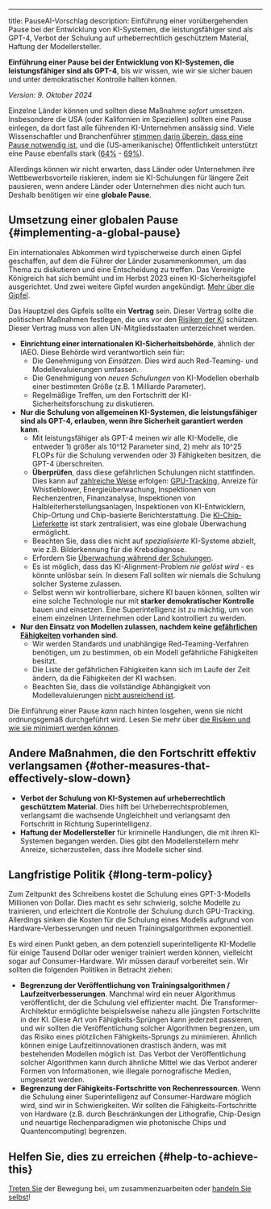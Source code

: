 

---
title: PauseAI-Vorschlag
description: Einführung einer vorübergehenden Pause bei der Entwicklung von KI-Systemen, die leistungsfähiger sind als GPT-4, Verbot der Schulung auf urheberrechtlich geschütztem Material, Haftung der Modellersteller.

**Einführung einer Pause bei der Entwicklung von KI-Systemen, die leistungsfähiger sind als GPT-4**, bis wir wissen, wie wir sie sicher bauen und unter demokratischer Kontrolle halten können.

_Version: 9. Oktober 2024_

Einzelne Länder können und sollten diese Maßnahme _sofort_ umsetzen.
Insbesondere die USA (oder Kalifornien im Speziellen) sollten eine Pause einlegen, da dort fast alle führenden KI-Unternehmen ansässig sind.
Viele Wissenschaftler und Branchenführer [stimmen darin überein, dass eine Pause notwendig ist](https://futureoflife.org/open-letter/pause-giant-ai-experiments/), und die (US-amerikanische) Öffentlichkeit unterstützt eine Pause ebenfalls stark ([64%](https://www.campaignforaisafety.org/usa-ai-x-risk-perception-tracker/) - [69%](https://today.yougov.com/topics/technology/survey-results/daily/2023/04/03/ad825/2)).

Allerdings können wir nicht erwarten, dass Länder oder Unternehmen ihre Wettbewerbsvorteile riskieren, indem sie KI-Schulungen für längere Zeit pausieren, wenn andere Länder oder Unternehmen dies nicht auch tun.
Deshalb benötigen wir eine **globale Pause**.

## Umsetzung einer globalen Pause {#implementing-a-global-pause}

Ein internationales Abkommen wird typischerweise durch einen Gipfel geschaffen, auf dem die Führer der Länder zusammenkommen, um das Thema zu diskutieren und eine Entscheidung zu treffen.
Das Vereinigte Königreich hat sich bemüht und im Herbst 2023 einen KI-Sicherheitsgipfel ausgerichtet.
Und zwei weitere Gipfel wurden angekündigt.
[Mehr über die Gipfel](/summit).

Das Hauptziel des Gipfels sollte ein **Vertrag** sein.
Dieser Vertrag sollte die politischen Maßnahmen festlegen, die uns vor den [Risiken der KI](/risks) schützen.
Dieser Vertrag muss von allen UN-Mitgliedsstaaten unterzeichnet werden.

- **Einrichtung einer internationalen KI-Sicherheitsbehörde**, ähnlich der IAEO. Diese Behörde wird verantwortlich sein für:
  - Die Genehmigung von _Einsätzen_. Dies wird auch Red-Teaming- und Modellevaluierungen umfassen.
  - Die Genehmigung von _neuen Schulungen_ von KI-Modellen oberhalb einer bestimmten Größe (z.B. 1 Milliarde Parameter).
  - Regelmäßige Treffen, um den Fortschritt der KI-Sicherheitsforschung zu diskutieren.
- **Nur die Schulung von allgemeinen KI-Systemen, die leistungsfähiger sind als GPT-4, erlauben, wenn ihre Sicherheit garantiert werden kann**.
  - Mit leistungsfähiger als GPT-4 meinen wir alle KI-Modelle, die entweder 1) größer als 10^12 Parameter sind, 2) mehr als 10^25 FLOPs für die Schulung verwenden oder 3) Fähigkeiten besitzen, die GPT-4 überschreiten.
  - **Überprüfen**, dass diese gefährlichen Schulungen nicht stattfinden. Dies kann auf [zahlreiche Weise](https://arxiv.org/abs/2408.16074) erfolgen: [GPU-Tracking](https://arxiv.org/abs/2303.11341), Anreize für Whistleblower, Energieüberwachung, Inspektionen von Rechenzentren, Finanzanalyse, Inspektionen von Halbleiterherstellungsanlagen, Inspektionen von KI-Entwicklern, Chip-Ortung und Chip-basierte Berichterstattung. Die [KI-Chip-Lieferkette](https://www.governance.ai/post/computing-power-and-the-governance-of-ai) ist stark zentralisiert, was eine globale Überwachung ermöglicht.
  - Beachten Sie, dass dies nicht auf _spezialisierte_ KI-Systeme abzielt, wie z.B. Bilderkennung für die Krebsdiagnose.
  - Erfordern Sie [Überwachung während der Schulungen](https://www.alignmentforum.org/posts/Zfk6faYvcf5Ht7xDx/compute-thresholds-proposed-rules-to-mitigate-risk-of-a-lab).
  - Es ist möglich, dass das KI-Alignment-Problem _nie gelöst wird_ - es könnte unlösbar sein. In diesem Fall sollten wir niemals die Schulung solcher Systeme zulassen.
  - Selbst wenn wir kontrollierbare, sichere KI bauen können, sollten wir eine solche Technologie nur mit **starker demokratischer Kontrolle** bauen und einsetzen. Eine Superintelligenz ist zu mächtig, um von einem einzelnen Unternehmen oder Land kontrolliert zu werden.
- **Nur den Einsatz von Modellen zulassen, nachdem keine [gefährlichen Fähigkeiten](/dangerous-capabilities) vorhanden sind**.
  - Wir werden Standards und unabhängige Red-Teaming-Verfahren benötigen, um zu bestimmen, ob ein Modell gefährliche Fähigkeiten besitzt.
  - Die Liste der gefährlichen Fähigkeiten kann sich im Laufe der Zeit ändern, da die Fähigkeiten der KI wachsen.
  - Beachten Sie, dass die vollständige Abhängigkeit von Modellevaluierungen [nicht ausreichend ist](/4-levels-of-ai-regulation).

Die Einführung einer Pause _kann_ nach hinten losgehen, wenn sie nicht ordnungsgemäß durchgeführt wird.
Lesen Sie mehr über [die Risiken und wie sie minimiert werden können](/mitigating-pause-failures).

## Andere Maßnahmen, die den Fortschritt effektiv verlangsamen {#other-measures-that-effectively-slow-down}

- **Verbot der Schulung von KI-Systemen auf urheberrechtlich geschütztem Material**. Dies hilft bei Urheberrechtsproblemen, verlangsamt die wachsende Ungleichheit und verlangsamt den Fortschritt in Richtung Superintelligenz.
- **Haftung der Modellersteller** für kriminelle Handlungen, die mit ihren KI-Systemen begangen werden. Dies gibt den Modellerstellern mehr Anreize, sicherzustellen, dass ihre Modelle sicher sind.

## Langfristige Politik {#long-term-policy}

Zum Zeitpunkt des Schreibens kostet die Schulung eines GPT-3-Modells Millionen von Dollar.
Dies macht es sehr schwierig, solche Modelle zu trainieren, und erleichtert die Kontrolle der Schulung durch GPU-Tracking.
Allerdings sinken die Kosten für die Schulung eines Modells aufgrund von Hardware-Verbesserungen und neuen Trainingsalgorithmen exponentiell.

Es wird einen Punkt geben, an dem potenziell superintelligente KI-Modelle für einige Tausend Dollar oder weniger trainiert werden können, vielleicht sogar auf Consumer-Hardware.
Wir müssen darauf vorbereitet sein.
Wir sollten die folgenden Politiken in Betracht ziehen:

- **Begrenzung der Veröffentlichung von Trainingsalgorithmen / Laufzeitverbesserungen**. Manchmal wird ein neuer Algorithmus veröffentlicht, der die Schulung viel effizienter macht. Die Transformer-Architektur ermöglichte beispielsweise nahezu alle jüngsten Fortschritte in der KI. Diese Art von Fähigkeits-Sprüngen kann jederzeit passieren, und wir sollten die Veröffentlichung solcher Algorithmen begrenzen, um das Risiko eines plötzlichen Fähigkeits-Sprungs zu minimieren. Ähnlich können einige Laufzeitinnovationen drastisch ändern, was mit bestehenden Modellen möglich ist. Das Verbot der Veröffentlichung solcher Algorithmen kann durch ähnliche Mittel wie das Verbot anderer Formen von Informationen, wie illegale pornografische Medien, umgesetzt werden.
- **Begrenzung der Fähigkeits-Fortschritte von Rechenressourcen**. Wenn die Schulung einer Superintelligenz auf Consumer-Hardware möglich wird, sind wir in Schwierigkeiten. Wir sollten die Fähigkeits-Fortschritte von Hardware (z.B. durch Beschränkungen der Lithografie, Chip-Design und neuartige Rechenparadigmen wie photonische Chips und Quantencomputing) begrenzen.

## Helfen Sie, dies zu erreichen {#help-to-achieve-this}

[Treten Sie](/join) der Bewegung bei, um zusammenzuarbeiten oder [handeln Sie selbst](/action)!